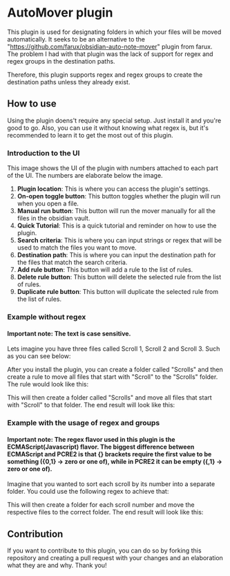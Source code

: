 # AutoMover plugin

This plugin is used for designating folders in which your files will be moved automatically.
It seeks to be an alternative to the "https://github.com/farux/obsidian-auto-note-mover" plugin from farux.
The problem I had with that plugin was the lack of support for regex and regex groups in the destination paths.

Therefore, this plugin supports regex and regex groups to create the destination paths unless they already exist.

## How to use

Using the plugin doens't require any special setup. Just install it and you're good to go.
Also, you can use it without knowing what regex is, but it's recommended to learn it to get the most out of this plugin.

### Introduction to the UI

This image shows the UI of the plugin with numbers attached to each part of the UI.
The numbers are elaborate below the image.



1. **Plugin location**: This is where you can access the plugin's settings.
2. **On-open toggle button**: This button toggles whether the plugin will run when you open a file.
3. **Manual run button**: This button will run the mover manually for all the files in the obsidian vault.
4. **Quick Tutorial**: This is a quick tutorial and reminder on how to use the plugin.
5. **Search criteria**: This is where you can input strings or regex that will be used to match the files you want to move.
6. **Destination path**: This is where you can input the destination path for the files that match the search criteria.
7. **Add rule button**: This button will add a rule to the list of rules.
8. **Delete rule button**: This button will delete the selected rule from the list of rules.
9. **Duplicate rule button**: This button will duplicate the selected rule from the list of rules.


### Example without regex

#### Important note: The text is case sensitive.

Lets imagine you have three files called Scroll 1, Scroll 2 and Scroll 3.
Such as you can see below:

After you install the plugin, you can create a folder called "Scrolls" and then create a rule to move all files that start with "Scroll" to the "Scrolls" folder.
The rule would look like this:

This will then create a folder called "Scrolls" and move all files that start with "Scroll" to that folder.
The end result will look like this:

### Example with the usage of regex and groups

#### Important note: The regex flavor used in this plugin is the ECMAScript(Javascript) flavor. The biggest difference between ECMAScript and PCRE2 is that {} brackets require the first value to be something ({0,1} -> zero or one of), while in PCRE2 it can be empty ({,1} -> zero or one of).

Imagine that you wanted to sort each scroll by its number into a separate folder.
You could use the following regex to achieve that:


This will then create a folder for each scroll number and move the respective files to the correct folder.
The end result will look like this:


## Contribution

If you want to contribute to this plugin, you can do so by forking this repository and creating a pull request with your changes and an elaboration what they are and why.
Thank you!
